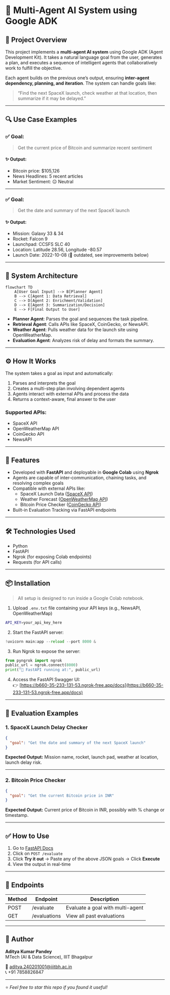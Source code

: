 # 🚀 Multi-Agent AI System using Google ADK

## 📌 Project Overview

This project implements a **multi-agent AI system** using Google ADK (Agent Development Kit). It takes a natural language goal from the user, generates a plan, and executes a sequence of intelligent agents that collaboratively work to fulfill the objective.

Each agent builds on the previous one’s output, ensuring **inter-agent dependency, planning, and iteration**. The system can handle goals like:

> “Find the next SpaceX launch, check weather at that location, then summarize if it may be delayed.”

---

## 🔍 Use Case Examples

### ✅ Goal:
> Get the current price of Bitcoin and summarize recent sentiment

#### ✨ Output:
- Bitcoin price: $105,126  
- News Headlines: 5 recent articles  
- Market Sentiment: 😐 Neutral

---

### ✅ Goal:
> Get the date and summary of the next SpaceX launch

#### ✨ Output:
- Mission: Galaxy 33 & 34  
- Rocket: Falcon 9  
- Launchpad: CCSFS SLC 40  
- Location: Latitude 28.56, Longitude -80.57  
- Launch Date: 2022-10-08 (🔁 outdated, see improvements below)

---

## 🧠 System Architecture

```mermaid
flowchart TD
    A[User Goal Input] --> B[Planner Agent]
    B --> C[Agent 1: Data Retrieval]
    C --> D[Agent 2: Enrichment/Validation]
    D --> E[Agent 3: Summarization/Decision]
    E --> F[Final Output to User]
```

- **Planner Agent**: Parses the goal and sequences the task pipeline.  
- **Retrieval Agent**: Calls APIs like SpaceX, CoinGecko, or NewsAPI.  
- **Weather Agent**: Pulls weather data for the launch site using OpenWeatherMap.  
- **Evaluation Agent**: Analyzes risk of delay and formats the summary.

---

## ⚙️ How It Works

The system takes a goal as input and automatically:

1. Parses and interprets the goal  
2. Creates a multi-step plan involving dependent agents  
3. Agents interact with external APIs and process the data  
4. Returns a context-aware, final answer to the user  

### Supported APIs:
- SpaceX API  
- OpenWeatherMap API  
- CoinGecko API  
- NewsAPI  

---

## 🌟 Features

- Developed with **FastAPI** and deployable in **Google Colab** using **Ngrok**  
- Agents are capable of inter-communication, chaining tasks, and resolving complex goals  
- Compatible with external APIs like:
  - SpaceX Launch Data ([SpaceX API](https://github.com/r-spacex/SpaceX-API))  
  - Weather Forecast ([OpenWeatherMap API](https://openweathermap.org/api))  
  - Bitcoin Price Checker ([CoinGecko API](https://www.coingecko.com/))  
- Built-in Evaluation Tracking via FastAPI endpoints  

---

## 🛠 Technologies Used

- Python  
- FastAPI  
- Ngrok (for exposing Colab endpoints)  
- Requests (for API calls)  

---

## 📦 Installation

> All setup is designed to run inside a Google Colab notebook.

1. Upload `.env.txt` file containing your API keys (e.g., NewsAPI, OpenWeatherMap)

```bash
API_KEY=your_api_key_here
```

2. Start the FastAPI server:

```python
!uvicorn main:app --reload --port 8000 &
```

3. Run Ngrok to expose the server:

```python
from pyngrok import ngrok
public_url = ngrok.connect(8000)
print("🚀 FastAPI running at:", public_url)
```

4. Access the FastAPI Swagger UI:  
👉 [https://b660-35-233-131-53.ngrok-free.app/docs](https://b660-35-233-131-53.ngrok-free.app/docs)

---

## 🧪 Evaluation Examples

### 1. SpaceX Launch Delay Checker

```json
{
  "goal": "Get the date and summary of the next SpaceX launch"
}
```

**Expected Output:** Mission name, rocket, launch pad, weather at location, launch delay risk.

---

### 2. Bitcoin Price Checker

```json
{
  "goal": "Get the current Bitcoin price in INR"
}
```

**Expected Output:** Current price of Bitcoin in INR, possibly with % change or timestamp.

---

## ✅ How to Use

1. Go to [FastAPI Docs](https://b660-35-233-131-53.ngrok-free.app/docs)  
2. Click on `POST /evaluate`  
3. Click **Try it out** → Paste any of the above JSON goals → Click **Execute**  
4. View the output in real-time  

---

## 📂 Endpoints

| Method | Endpoint     | Description                      |
|--------|--------------|----------------------------------|
| POST   | /evaluate    | Evaluate a goal with multi-agent |
| GET    | /evaluations | View all past evaluations        |

---

## 👤 Author

**Aditya Kumar Pandey**  
MTech (AI & Data Science), IIIT Bhagalpur  

📧 [aditya.240201001@iiitbh.ac.in](mailto:aditya.240201001@iiitbh.ac.in)  
📞 +91 7858826847

---

⭐️ *Feel free to star this repo if you found it useful!*
